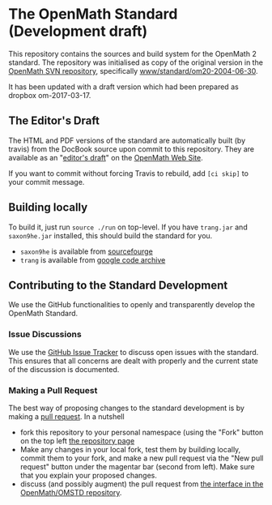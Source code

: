 # The OpenMath Standard (Development draft)

This repository contains the sources and build system for the OpenMath 2 standard. The
repository was initialised as copy of the original version in the
[OpenMath SVN repository](https://github.com/OpenMath/OMSVN), specifically 
[www/standard/om20-2004-06-30](https://github.com/OpenMath/OMSVN/tree/master/www/standard/om20-2004-06-30).

It has been updated with a draft version which had been prepared as dropbox om-2017-03-17.

## The Editor's Draft

The HTML and PDF versions of the standard are automatically built (by travis) from the  DocBook source upon commit to this repository. They are available as an "[editor's draft](https://openmath.github.io/standard/om20-editors-draft/)" on the [OpenMath Web Site](http://openmath.github.io).

If you want to commit without forcing Travis to rebuild, add `[ci skip]` to your commit message.

## Building locally 

To build it, just run `source ./run` on top-level. If you have `trang.jar` and
`saxon9he.jar` installed, this should build the standard for you.

* `saxon9he` is available from [sourcefourge](http://saxon.sourceforge.net/)
 * `trang` is available from [google code archive](https://code.google.com/archive/p/jing-trang/downloads)

## Contributing to the Standard Development 

We use the GitHub functionalities to openly and transparently develop the OpenMath Standard. 

### Issue Discussions

We use the [GitHub Issue Tracker](http://github.com/OpenMath/OMSTD/issues) to discuss open issues with the standard. This ensures that all concerns are dealt with properly and the current state of the discussion is documented. 

### Making a Pull Request

The best way of proposing changes to the standard development is by making a [pull request](https://gist.github.com/Chaser324/ce0505fbed06b947d962). In a nutshell 
* fork this repository to your personal namespace (using the "Fork" button on the top left [the repository page](https://github.com/OpenMath/OMSTD/)
* Make any changes in your local fork, test them by building locally, commit them to your fork, and make a new pull request via the "New pull request" button under the magentar bar (second from left). Make sure that you explain your proposed changes. 
* discuss (and possibly augment) the pull request from [the interface in the OpenMath/OMSTD repository](https://github.com/OpenMath/OMSTD/pulls).
